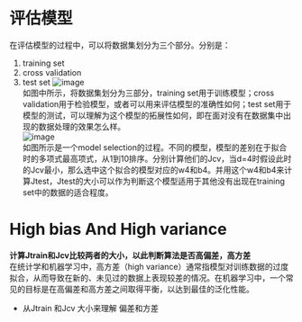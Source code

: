 # 评估模型
在评估模型的过程中，可以将数据集划分为三个部分。分别是：
1. training set
2. cross validation
3. test set
![image](https://github.com/zhangruiouc/Machine-Learning-Course/assets/130215873/1e0d6dd9-8719-4fdf-ab84-379b01d3e740)</br>
如图中所示，将数据集划分为三部分，training set用于训练模型；cross validation用于检验模型，或者可以用来评估模型的准确性如何；test set用于模型的测试，可以理解为这个模型的拓展性如何，即在面对没有在数据集中出现的数据处理的效果怎么样。</br>
![image](https://github.com/zhangruiouc/Machine-Learning-Course/assets/130215873/28103fd7-aeda-481e-a22d-78779d06d519)</br>
如图所示是一个model selection的过程。不同的模型，模型的差别在于拟合时的多项式最高项式，从1到10排序。分别计算他们的Jcv，当d=4时假设此时的Jcv最小，那么选中这个拟合的模型对应的w4和b4。并用这个w4和b4来计算Jtest，Jtest的大小可以作为判断这个模型适用于其他没有出现在training set中的数据的适合程度。</br>
# High bias And High variance
**计算Jtrain和Jcv比较两者的大小，以此判断算法是否高偏差，高方差**</br>
在统计学和机器学习中，高方差（high variance）通常指模型对训练数据的过度拟合，从而导致在新的、未见过的数据上表现较差的情况。在机器学习中，一个常见的目标是在高偏差和高方差之间取得平衡，以达到最佳的泛化性能。</br>
- 从Jtrain 和Jcv 大小来理解 偏差和方差


